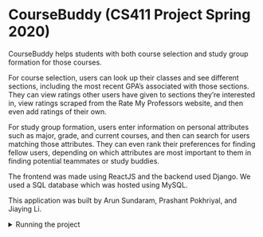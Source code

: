 # CourseBuddy (CS411 Project Spring 2020)

CourseBuddy helps students with both course selection and study group formation for those courses.

For course selection, users can look up their classes and see different sections, including the most recent GPA’s associated with those sections. 
They can view ratings other users have given to sections they’re interested in, view ratings scraped from the Rate My Professors website, and then even add ratings of their own. 

For study group formation, users enter information on personal attributes such as major, grade, and current courses, and then can search for users matching those attributes. 
They can even rank their preferences for finding fellow users, depending on which attributes are most important to them in finding potential teammates or study buddies.

The frontend was made using ReactJS and the backend used Django. We used a SQL database which was hosted using MySQL. 

This application was built by Arun Sundaram, Prashant Pokhriyal, and Jiaying Li.  




<details>
  <summary>Running the project</summary>
  
  To start the backend run `source env/bin/activate` then `python3 manage.py runserver` while in the main directory  
  To start the frontend run `yarn start` while in the frontend directory
  
</details>
